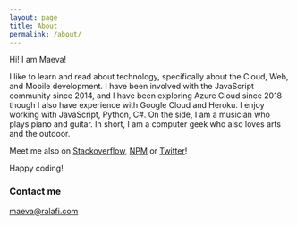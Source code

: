 ```yaml
---
layout: page
title: About
permalink: /about/
---
```


Hi! I am Maeva!

I like to learn and read about technology, specifically about the Cloud, Web, and Mobile development. I have been involved with the JavaScript community since 2014, and I have been exploring Azure Cloud since 2018 though I also have experience with Google Cloud and Heroku. I enjoy working with JavaScript, Python, C#. On the side, I am a musician who plays piano and guitar. In short, I am a computer geek who also loves arts and the outdoor.

Meet me also on [Stackoverflow](https://stackexchange.com/users/9569098/maevadevs), [NPM](https://www.npmjs.com/~maevadevs) or [Twitter](https://twitter.com/maevaralafi)!

Happy coding!

### Contact me

[maeva@ralafi.com](mailto:maeva@ralafi.com)
